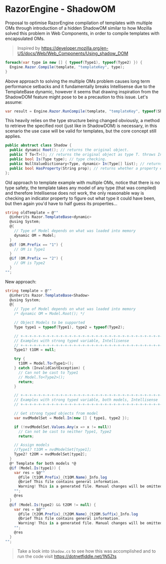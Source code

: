 # RazorEngine - ShadowOM
Proposal to optimise RazorEngine compilation of templates with multiple OMs
through introduction of a hidden ShadowOM similar to how Mozilla solved this problem in Web Components, in order to compile templates with encapsulated OMs. 
>Inspired by https://developer.mozilla.org/en-US/docs/Web/Web_Components/Using_shadow_DOM
```csharp
foreach(var type in new [] { typeof(Type1), typeof(Type2) }) {
  Engine.Razor.Compile(template, "templateKey", type);
}
```
Above approach to solving the multiple OMs problem causes long term performance setbacks and it fundamentally breaks Intellisense due to the TemplateBase dynamic,
however it seems that drawing inspiration from the ShadowDOM feature might pose to be a precaution to this issue. Let's assume:
```csharp
var result = Engine.Razor.RunCompile(template, "templateKey", typeof(Shadow), type1OM);
```
This heavily relies on the type structure being changed obviously, a method to retrieve the specified root (just like in ShadowDOM) is necessary,
in this scenario the use case will be valid for templates, but the core concept still applies. 

```csharp
public abstract class Shadow {
  public dynamic Root(); // returns the original object.
  public T To<T>(); // returns the original object as type T. throws InvalidCastException
  public bool Is(Type type); // type checking.
  public NullValueDictionary<Type, dynamic> In(Type[] list); // returns collection with matching type.
  public bool HasProperty(String prop); // returns whether a property exists.
};
```
Old approach to template example with multiple OMs, notice that there is no type safety, the template takes any model of any type (that was compiled) and therefore Intellisense does not work, the only reasonable way is checking an indicator property to figure out what type it could have been, but then again you'd have to half guess its properties...

```csharp
string oldTemplate = @""
  @inherits Razor.TemplateBase<dynamic>
  @using System;
  @{
    // Type of Model depends on what was loaded into memory
    dynamic OM = Model;
  }
  @if (OM.Prefix == "1") {
    // OM is Type1
  }
  @if (OM.Prefix == "2") {
    // OM is Type2
  }
"";
```

New approach:
```csharp
string template = @""
  @inherits Razor.TemplateBase<Shadow>
  @using System;
  @{
    // Type of Model depends on what was loaded into memory
    /* dynamic OM = Model.Root(); */

    // Object Models to be supported
    Type type1 = typeof(Type1), type2 = typeof(Type2);

    // +-+-+-+-+-+-+-+-+-+-+-+-+-+-+-+-+-+-+-+-+-+-+-+-+-+-+-+-+-+-+-+-+-+-+-+-+-+-+-+-+-+-+-+-+-+-+-+-+-+
    // Examples with strong typed variable, Intellisense
    // +-+-+-+-+-+-+-+-+-+-+-+-+-+-+-+-+-+-+-+-+-+-+-+-+-+-+-+-+-+-+-+-+-+-+-+-+-+-+-+-+-+-+-+-+-+-+-+-+-+
    Type1? t1OM = null;

    try {
      t1OM = Model.To<Type1>();
    } catch (InvalidCastException) {
      // Can not be cast to Type1
      // Model.To<Type2>();
      return;
    }

    // +-+-+-+-+-+-+-+-+-+-+-+-+-+-+-+-+-+-+-+-+-+-+-+-+-+-+-+-+-+-+-+-+-+-+-+-+-+-+-+-+-+-+-+-+-+-+-+-+-+
    // Examples with strong typed variable, both models, Intellisense
    // +-+-+-+-+-+-+-+-+-+-+-+-+-+-+-+-+-+-+-+-+-+-+-+-+-+-+-+-+-+-+-+-+-+-+-+-+-+-+-+-+-+-+-+-+-+-+-+-+-+

    // Get strong typed objects from model
    var nvdModelSet = Model.In(new [] { type1, type2 });

    if (!nvdModelSet.Values.Any(x => x != null))
      // Can not be cast to neither Type1, Type2
      return;

    // Assign models
    //Type1? t1OM = nvdModelSet[type1];
    Type2? t2OM = nvdModelSet[type2];
  }
  @* Template for both models *@
  @if (Model.Is(type1)) {
    var res = $@""
      @file {t1OM.Prefix}_{t1OM.Name}_Info.log
      @brief This file contains general information.
      Warning! This is a generated file. Manual changes will be omitted.
    "";
    @res
  }
  @if (Model.Is(type2) && t2OM != null) {
    var res = $@""
      @file {t2OM.Prefix}_{t2OM.Name}_{t2OM.Suffix}_Info.log
      @brief This file contains general information.
      Warning! This is a generated file. Manual changes will be omitted.
    "";
    @res
  }
"";
```
>Take a look into <code>Shadow.cs</code> to see how this was accomplished and to run the code visit https://dotnetfiddle.net/1N5Zts
